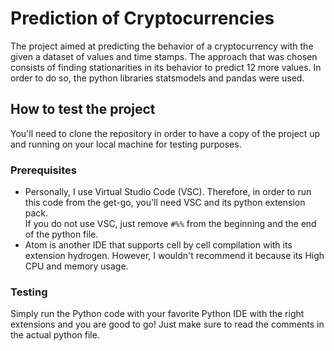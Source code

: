 
# Prediction of Cryptocurrencies 
The project aimed at predicting the behavior of a cryptocurrency with the given a dataset of values and time stamps. The approach that was chosen consists of finding stationarities in its behavior to predict 12 more values. In order to do so, the python libraries statsmodels and pandas were used. 

## How to test the project
You'll need to clone the repository in order to have a copy of the project up and running on your local machine for testing purposes.

### Prerequisites
* Personally, I use Virtual Studio Code (VSC). Therefore, in order to run this code from the get-go, you'll need VSC and its python extension pack.<br>
If you do not use VSC, just remove `#%%` from the beginning and the end of the python file. </li>
* Atom is another IDE that supports cell by cell compilation with its extension hydrogen. However, I wouldn't recommend it because its High CPU and memory usage.

### Testing
Simply run the Python code with your favorite Python IDE with the right extensions and you are good to go! Just make sure to read the comments in the actual python file.

